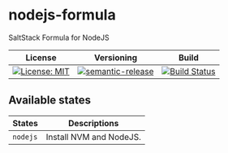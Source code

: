 # nodejs-formula
SaltStack Formula for NodeJS

| License | Versioning | Build |
| ------- | ---------- | ----- |
| [![License: MIT](https://img.shields.io/badge/License-MIT-yellow.svg)](https://opensource.org/licenses/MIT) | [![semantic-release](https://img.shields.io/badge/%20%20%F0%9F%93%A6%F0%9F%9A%80-semantic--release-e10079.svg)](https://github.com/semantic-release/semantic-release) | [![Build Status](https://travis-ci.com/extra2000/nodejs-formula.svg?branch=master)](https://travis-ci.com/extra2000/nodejs-formula) |


## Available states

| States | Descriptions |
| ------ | ------------ |
| `nodejs` | Install NVM and NodeJS. |
